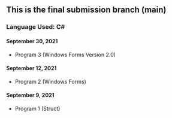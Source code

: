 ## This is the final submission branch (main)
### Language Used: C#

#### September 30, 2021
- Program 3 (Windows Forms Version 2.0)

#### September 12, 2021
- Program 2 (Windows Forms)

#### September 9, 2021
- Program 1 (Struct)
